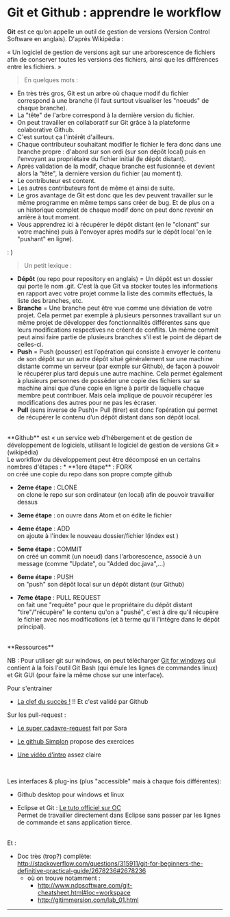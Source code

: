 # Git et Github : apprendre le workflow


**Git** est ce qu’on appelle un outil de gestion de versions (Version Control Software en anglais). D'après Wikipédia :

« Un logiciel de gestion de versions agit sur une arborescence de fichiers afin de conserver toutes les versions des fichiers, ainsi que les différences entre les fichiers. »

> En quelques mots :
  * En très très gros, Git est un arbre où chaque modif du fichier correspond à une branche (il faut surtout visualiser les "noeuds" de chaque branche).
  * La "tête" de l'arbre correspond à la dernière version du fichier.
  * On peut travailler en collaboratif sur Git grâce à la plateforme colaborative Github.
  * C'est surtout ça l'intérêt d'ailleurs.
  * Chaque contributeur souhaitant modifier le fichier le fera donc dans une branche propre : d'abord sur son ordi (sur son dépôt local) puis en l'envoyant au propriétaire du fichier initial (le dépôt distant).
  * Après validation de la modif, chaque branche est fusionnée et devient alors la "tête", la dernière version du fichier (au moment t).
  * Le contributeur est content.
  * Les autres contributeurs font de même et ainsi de suite.
  * Le gros avantage de Git est donc que les dev peuvent travailler sur le même programme en même temps sans créer de bug. Et de plus on a un historique complet de chaque modif donc on peut donc revenir en arrière à tout moment.
  * Vous apprendrez ici à récupérer le dépôt distant (en le "clonant" sur votre machine) puis à l'envoyer après modifs sur le dépôt local 'en le "pushant" en ligne).

  : )

>Un petit lexique :
* **Dépôt** (ou repo pour repository en anglais) = Un dépôt est un dossier qui porte le nom .git. C'est là que Git va stocker toutes les informations en rapport avec votre projet comme la liste des commits effectués, la liste des branches, etc.
* **Branche** = Une branche peut être vue comme une déviation de votre projet. Cela permet par exemple à plusieurs personnes travaillant sur un même projet de développer des fonctionnalités différentes sans que leurs modifications respectives ne créent de conflits. Un même commit peut ainsi faire partie de plusieurs branches s'il est le point de départ de celles-ci.
* **Push** = Push (pousser) est l’opération qui consiste à envoyer le contenu de son dépôt sur un autre dépôt situé généralement sur une machine distante comme un serveur (par exmple sur Github), de façon à pouvoir le récupérer plus tard depuis une autre machine. Cela permet également à plusieurs personnes de posséder une copie des fichiers sur sa machine ainsi que d’une copie en ligne à partir de laquelle chaque membre peut contribuer. Mais cela implique de pouvoir récupérer les modifications des autres pour ne pas les écraser.
* **Pull** (sens inverse de Push)= Pull (tirer) est donc l’opération qui permet de récupérer le contenu d’un dépôt distant dans son dépôt local.

</br>
**Github**
est « un service web d'hébergement et de gestion de développement de logiciels, utilisant le logiciel de gestion de versions Git » (wikipédia)


</br>
Le workflow du développement peut être décomposé en un certains nombres d'étapes :
* **1ere étape** : FORK </br>
on créé une copie du repo dans son propre compte github

* **2eme étape** : CLONE </br>
on clone le repo sur son ordinateur (en local) afin de pouvoir travailler dessus

* **3eme étape** : on ouvre dans Atom et on édite le fichier

* **4eme étape** : ADD </br>
on ajoute à l'index le nouveau dossier/fichier l(index est )

* **5eme étape** : COMMIT </br>
on créé un commit (un noeud) dans l'arborescence, associé à un message (comme "Update", ou "Added doc.java",...)

* **6eme étape** : PUSH </br>
on "push" son dépôt local sur un dépôt distant (sur Github)

* **7eme étape** : PULL REQUEST </br>
on fait une "requête" pour que le propriétaire du dépôt distant "tire"/"récupère" le contenu qu'on a "pushé", c'est à dire qu'il récupère le fichier avec nos modifications (et à terme qu'il l'intègre dans le dépôt principal).

</br>
**Ressources**

NB : Pour utiliser git sur windows, on peut télécharger [Git for windows](https://git-for-windows.github.io/) qui contient à la fois  l'outil Git Bash (qui émule les lignes de commandes linux) et Git GUI (pour faire la même chose sur une interface).


Pour s'entrainer

* [La clef du succès !](https://try.github.io) !! Et c'est validé par Github

Sur les pull-request :
* [Le super cadavre-request](https://github.com/simplonco/cadavre-request) fait par Sara

* [Le github Simplon](https://github.com/simplonco/git-training) propose des exercices

* [Une vidéo d'intro](https://www.youtube.com/watch?v=V6Zo68uQPqE) assez claire

</br>

Les interfaces & plug-ins (plus "accessible" mais à chaque fois différentes):

* Github desktop pour windows et linux

* Eclipse et Git : [Le tuto officiel sur OC](http://127.0.0.1:54150/help/index.jsp?topic=%2Forg.eclipse.egit.doc%2Fhelp%2FEGit%2FUser_Guide%2FUser-Guide.html) </br>
Permet de travailler directement dans Eclipse sans passer par les lignes de commande et sans application tierce.

</br>
Et :

* Doc très (trop?) complète: http://stackoverflow.com/questions/315911/git-for-beginners-the-definitive-practical-guide/2678236#2678236
  * où on trouve notamment :
    * http://www.ndpsoftware.com/git-cheatsheet.html#loc=workspace
    * http://gitimmersion.com/lab_01.html

----
